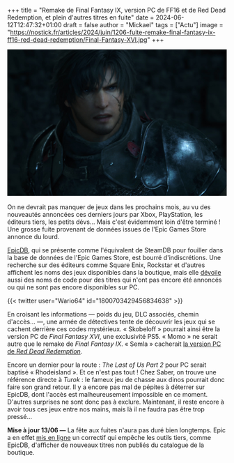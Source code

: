 +++
title = "Remake de Final Fantasy IX, version PC de FF16 et de Red Dead Redemption, et plein d'autres titres en fuite"
date = 2024-06-12T12:47:32+01:00
draft = false
author = "Mickael"
tags = ["Actu"]
image = "https://nostick.fr/articles/2024/juin/1206-fuite-remake-final-fantasy-ix-ff16-red-dead-redemption/Final-Fantasy-XVI.jpg"
+++

![Final Fantasy XVI](Final-Fantasy-XVI.jpg "Comment ça, moi dans un PC ?!")

On ne devrait pas manquer de jeux dans les prochains mois, au vu des nouveautés annoncées ces derniers jours par Xbox, PlayStation, les éditeurs tiers, les petits dévs… Mais c'est évidemment loin d'être terminé ! Une grosse fuite provenant de données issues de l'Epic Games Store annonce du lourd.

[EpicDB](https://epicdb.org), qui se présente comme l'équivalent de SteamDB pour fouiller dans la base de données de l'Epic Games Store, est bourré d'indiscrétions. Une recherche sur des éditeurs comme Square Enix, Rockstar et d'autres affichent les noms des jeux disponibles dans la boutique, mais elle [dévoile](https://x.com/Wario64/status/1800703429456834638) aussi des noms de code pour des titres qui n'ont pas encore été annoncés ou qui ne sont pas encore disponibles sur PC.

{{< twitter user="Wario64" id="1800703429456834638" >}}

En croisant les informations — poids du jeu, DLC associés, chemin d'accès… —, une armée de détectives tente de découvrir les jeux qui se cachent derrière ces codes mystérieux. « Skobeloff » pourrait ainsi être la version PC de *Final Fantasy XVI*, une exclusivité PS5. « Momo » ne serait autre que le remake de *Final Fantasy IX*. « Semla » cacherait [la version PC de *Red Dead Redemption*](https://nostick.fr/articles/2024/mai/1405-read-dead-redemption-pourrait-bientot-canarder-sur-pc/).

Encore un dernier pour la route : *The Last of Us Part 2* pour PC serait baptisé « Rhodeisland ». Et ce n'est pas tout ! Chez Saber, on trouve une référence directe à *Turok* : le fameux jeu de chasse aux dinos pourrait donc faire son grand retour. Il y a encore pas mal de pépites à déterrer sur EpicDB, dont l'accès est malheureusement impossible en ce moment. D'autres surprises ne sont donc pas à exclure. Maintenant, il reste encore à avoir tous ces jeux entre nos mains, mais là il ne faudra pas être trop pressé…

**Mise à jour 13/06 —** La fête aux fuites n'aura pas duré bien longtemps. Epic a en effet [mis en ligne](https://wccftech.com/major-epic-leak-hints-at-unannounced-games-coming-to-epic-games-store/) un correctif qui empêche les outils tiers, comme EpicDB, d'afficher de nouveaux titres non publiés du catalogue de la boutique.